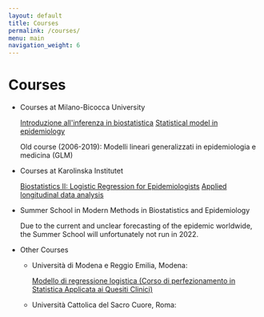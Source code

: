 ```yaml
---
layout: default
title: Courses
permalink: /courses/
menu: main
navigation_weight: 6
---
```


Courses
=====================

- Courses at Milano-Bicocca University

  [Introduzione all'inferenza in biostatistica]()
  [Statistical model in epidemiology]()

  Old course (2006-2019): Modelli lineari generalizzati in epidemiologia e medicina (GLM)
- Courses at Karolinska Institutet

  [Biostatistics II: Logistic Regression for Epidemiologists](https://kiwas.ki.se/katalog/katalog/kurs/9326;jsessionid=3391b1003bdeca674227a50638c4?lang=en)
  [Applied longitudinal data analysis](https://kiwas.ki.se/katalog/katalog/kurs/9335)
- Summer School in Modern Methods in Biostatistics and Epidemiology

  Due to the current and unclear forecasting of the epidemic worldwide, the Summer School will unfortunately not run in 2022.
- Other Courses

  - Università di Modena e Reggio Emilia, Modena:

    [Modello di regressione logistica (Corso di perfezionamento in Statistica Applicata ai Quesiti Clinici)](https://statisticamedica.unimore.it/wp-content/uploads/2022/03/Locandina-XII-Edizione-CdP-Statistica-Applicata-ai-Quesiti-Clinici.pdf)

  - Università Cattolica del Sacro Cuore, Roma:

    []()


<div style="height:50px"></div>

<!---
Useful teaching material
=====================

- [Incidence and mortality of Prostate Cancer in Sweden, gif over time](/downloads/map_rate.gif)  

- [Visualizing multivariate logistic regression (document)](http://rpubs.com/alecri/multivLogistic)  

- [Visualize Type I/II errors: one-sample (z-)test of means](http://alessiocrippa.com/shiny/hp_err)

- [Difference between Binomial and Poisson distribution (web app)](http://alessiocrippa.com/shiny/bin_poi)  

- [Discrete random variables (lab document)](http://rpubs.com/alecri/discr_rv)

- [The Normal distribution (lab document)](http://rpubs.com/alecri/norm_rv)

- [Multivariable (2 dim) linear regression with no interaction (plot)](https://plot.ly/~alecri/216/no-interaction)

- [Multivariable (2 dim) linear regression with interaction (plot)](https://plot.ly/~alecri/214/interaction)
-->
